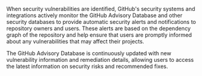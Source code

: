When security vulnerabilities are identified, GitHub's security systems and integrations actively monitor the GitHub Advisory Database and other security databases to provide automatic security alerts and notifications to repository owners and users. These alerts are based on the dependency graph of the repository and help ensure that users are promptly informed about any vulnerabilities that may affect their projects.

The GitHub Advisory Database is continuously updated with new vulnerability information and remediation details, allowing users to access the latest information on security risks and recommended fixes. 
